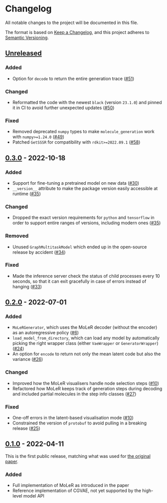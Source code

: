 # Changelog
All notable changes to the project will be documented in this file.

The format is based on [Keep a Changelog](https://keepachangelog.com/en/1.0.0/),
and this project adheres to [Semantic Versioning](https://semver.org/spec/v2.0.0.html).

## [Unreleased]

### Added
- Option for `decode` to return the entire generation trace ([#51](https://github.com/microsoft/molecule-generation/pull/51))

### Changed
- Reformatted the code with the newest `black` (version `23.1.0`) and pinned it in CI to avoid further unexpected updates ([#50](https://github.com/microsoft/molecule-generation/pull/50))

### Fixed
- Removed deprecated `numpy` types to make `molecule_generation` work with `numpy>=1.24.0` ([#49](https://github.com/microsoft/molecule-generation/pull/49))
- Patched `GetSSSR` for compatibility with `rdkit>=2022.09.1` ([#58](https://github.com/microsoft/molecule-generation/pull/58))

## [0.3.0] - 2022-10-18

### Added
- Support for fine-tuning a pretrained model on new data ([#30](https://github.com/microsoft/molecule-generation/pull/30))
- `__version__` attribute to make the package version easily accessible at runtime ([#35](https://github.com/microsoft/molecule-generation/pull/35))

### Changed
- Dropped the exact version requirements for `python` and `tensorflow` in order to support entire ranges of versions, including modern ones ([#35](https://github.com/microsoft/molecule-generation/pull/35))

### Removed
- Unused `GraphMultitaskModel` which ended up in the open-source release by accident ([#34](https://github.com/microsoft/molecule-generation/pull/34))

### Fixed
- Made the inference server check the status of child processes every 10 seconds, so that it can exit gracefully in case of errors instead of hanging ([#33](https://github.com/microsoft/molecule-generation/pull/33))

## [0.2.0] - 2022-07-01

### Added
- `MoLeRGenerator`, which uses the MoLeR decoder (without the encoder) as an autoregressive policy ([#6](https://github.com/microsoft/molecule-generation/pull/6))
- `load_model_from_directory`, which can load any model by automatically picking the right wrapper class (either `VaeWrapper` or `GeneratorWrapper`) ([#24](https://github.com/microsoft/molecule-generation/pull/24))
- An option for `encode` to return not only the mean latent code but also the variance ([#26](https://github.com/microsoft/molecule-generation/pull/26))

### Changed
- Improved how the MoLeR visualisers handle node selection steps ([#10](https://github.com/microsoft/molecule-generation/pull/10))
- Refactored how MoLeR keeps track of generation steps during decoding and included partial molecules in the step info classes ([#27](https://github.com/microsoft/molecule-generation/pull/27))

### Fixed
- One-off errors in the latent-based visualisation mode ([#10](https://github.com/microsoft/molecule-generation/pull/10))
- Constrained the version of `protobuf` to avoid pulling in a breaking release ([#25](https://github.com/microsoft/molecule-generation/pull/25))

## [0.1.0] - 2022-04-11

This is the first public release, matching what was used for [the original paper](https://arxiv.org/abs/2103.03864).

### Added
- Full implementation of MoLeR as introduced in the paper
- Reference implementation of CGVAE, not yet supported by the high-level model API

[Unreleased]: https://github.com/microsoft/molecule-generation/compare/v0.3.0...HEAD
[0.1.0]: https://github.com/microsoft/molecule-generation/releases/tag/v0.1.0
[0.2.0]: https://github.com/microsoft/molecule-generation/releases/tag/v0.2.0
[0.3.0]: https://github.com/microsoft/molecule-generation/releases/tag/v0.3.0
